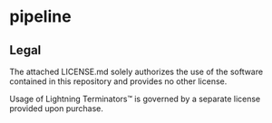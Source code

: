 # pipeline

## Legal

The attached LICENSE.md solely authorizes the use of the software contained in this repository and provides no other license.

Usage of Lightning Terminators™️ is governed by a separate license provided upon purchase.
